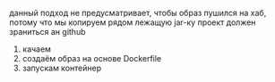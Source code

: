 данный подход не предусматривает, чтобы образ пушился на хаб, потому что мы копируем рядом лежащую jar-ку
проект должен зраниться ан github
1) качаем
2) создаём образ на основе Dockerfile
3) запускам контейнер